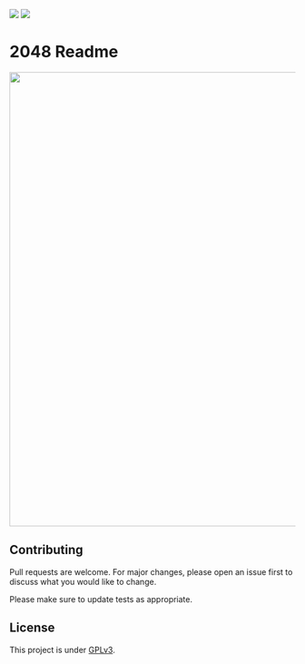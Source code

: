 ![](https://img.shields.io/codefactor/grade/github/Darkempire78/Github1s-Extension?style=for-the-badge) ![](https://img.shields.io/github/repo-size/Darkempire78/Github1s-Extension?style=for-the-badge)

# 2048 Readme

<!-- 2048 game board -->
<img src="https://github.com/Darkempire78/2048-Readme/blob/main/Data/gameboard.png" width="800"/>
<!-- 2048 game board -->

## Contributing

Pull requests are welcome. For major changes, please open an issue first to discuss what you would like to change.

Please make sure to update tests as appropriate.


## License

This project is under [GPLv3](LICENSE).
